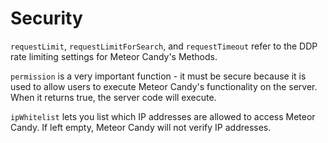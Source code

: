 # Security

`requestLimit`, `requestLimitForSearch`, and `requestTimeout` refer to the DDP rate limiting settings for Meteor Candy's Methods.

`permission` is a very important function - it must be secure because it is used to allow users to execute Meteor Candy's functionality on the server. When it returns true, the server code will execute. 

`ipWhitelist` lets you list which IP addresses are allowed to access Meteor Candy. If left empty, Meteor Candy will not verify IP addresses.